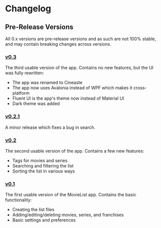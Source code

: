 # Changelog

## Pre-Release Versions

All 0.x versions are pre-release versions and as such are not 100% stable,
and may contain breaking changes across versions.

### [v0.3](https://github.com/TolikPylypchuk/Cineaste/releases/tag/v0.3)

The third usable version of the app. Contains no new features, but the UI was fully rewritten:

- The app was renamed to Cineaste
- The app now uses Avalonia instead of WPF which makes it cross-platform
- Fluent UI is the app's theme now instead of Material UI
- Dark theme was added

### [v0.2.1](https://github.com/TolikPylypchuk/Cineaste/releases/tag/v0.2.1)

A minor release which fixes a bug in search.

### [v0.2](https://github.com/TolikPylypchuk/Cineaste/releases/tag/v0.2)

The second usable version of the app. Contains a few new features:

- Tags for movies and series
- Searching and filtering the list
- Sorting the list in various ways

### [v0.1](https://github.com/TolikPylypchuk/Cineaste/releases/tag/v0.1)

The first usable version of the MovieList app. Contains the basic functionality:

- Creating the list files
- Adding/editing/deleting movies, series, and franchises
- Basic settings and preferences
